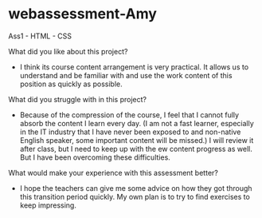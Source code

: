 # webassessment-Amy
Ass1 - HTML - CSS



What did you like about this project?

- I think its course content arrangement is very practical. It allows us to understand and be familiar with and use the work content of this position as quickly as possible.

What did you struggle with in this project?

- Because of the compression of the course, I feel that I cannot fully absorb the content I learn every day. (I am not a fast learner, especially in the IT industry that I have never been exposed to and non-native English speaker, some important content will be missed.) I will review it after class, but I need to keep up with the ew content progress as well. But I have been overcoming these difficulties.


What would make your experience with this assessment better?
- I hope the teachers can give me some advice on how they got through this transition period quickly. My own plan is to try to find exercises to keep impressing.
